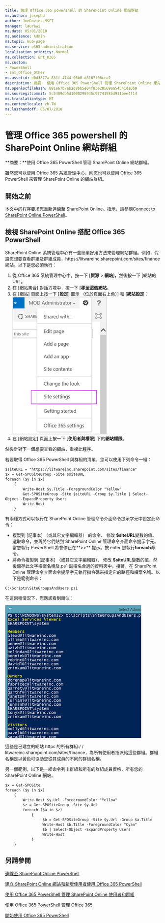 ```yaml
---
title: 管理 Office 365 powershell 的 SharePoint Online 網站群組
ms.author: josephd
author: JoeDavies-MSFT
manager: laurawi
ms.date: 05/01/2018
ms.audience: Admin
ms.topic: hub-page
ms.service: o365-administration
localization_priority: Normal
ms.collection: Ent_O365
ms.custom:
- PowerShell
- Ent_Office_Other
ms.assetid: d0d3877a-831f-4744-96b0-d8167f06cca2
description: 摘要： 使用 Office 365 PowerShell 管理 SharePoint Online 網站群組。
ms.openlocfilehash: 881e67b7eb2d8bb5e04f83e28569aa54341d16b9
ms.sourcegitcommit: 5c5489db5d1000296945c9774198bd911bee4f14
ms.translationtype: MT
ms.contentlocale: zh-TW
ms.lasthandoff: 05/07/2018
---
```

# <a name="manage-sharepoint-online-site-groups-with-office-365-powershell"></a>管理 Office 365 powershell 的 SharePoint Online 網站群組

 **摘要：**使用 Office 365 PowerShell 管理 SharePoint Online 網站群組。
  
雖然您可以使用 Office 365 系統管理中心，則您也可以使用 Office 365 PowerShell 來管理 SharePoint Online 的網站群組。

## <a name="before-you-begin"></a>開始之前

本文中的程序要求您重新連線至 SharePoint Online。指示，請參閱[Connect to SharePoint Online PowerShell](https://docs.microsoft.com/en-us/powershell/sharepoint/sharepoint-online/connect-sharepoint-online?view=sharepoint-ps)。

## <a name="view-sharepoint-online-with-office-365-powershell"></a>檢視 SharePoint Online 搭配 Office 365 PowerShell

SharePoint Online 系統管理中心有一些簡單好用方法來管理網站群組。例如，假設您想要查看群組及群組成員，https\://litwareinc.sharepoint.com/sites/finance 網站。以下是您必須執行：

1. 從 Office 365 系統管理中心中，按一下 [**資源** > **網站**]，然後按一下 [網站的 URL。
2. 在 [網站集合] 對話方塊中，按一下 [**移至這個網站**。
3. 在 [網站] 頁面上按一下 [**設定**] 圖示 （位於頁面右上角）] 和 [**網站設定**：</br>
![SharePoint Online 網站設定](images/spo-site-settings.png)</br>
4. 在 [網站設定] 頁面上按一下 [**使用者與權限**] 下的**網站權限**。

然後針對下一個想要查看的網站，重複此程序。

若要取得 Office 365 PowerShell 與群組的清單，您可以使用下列命令一組：

```
$siteURL = "https://litwareinc.sharepoint.com/sites/finance"
$x = Get-SPOSiteGroup -Site $siteURL
foreach ($y in $x)
    {
        Write-Host $y.Title -ForegroundColor "Yellow"
        Get-SPOSiteGroup -Site $siteURL -Group $y.Title | Select-Object -ExpandProperty Users
        Write-Host
    }
```

有兩種方式可以執行在 SharePoint Online 管理命令介面命令提示字元中設定此命令：

- 複製到 [記事本] （或其它文字編輯器） 的命令、 修改 **$siteURL**變數的值、 選取命令，並再將它們貼到 SharePoint Online 管理命令介面命令提示字元。當您執行 PowerShell 將會停止在**>>** 提示。按 enter 鍵執行**foreach**命令。</br>
- 將命令複製到 [記事本] （或其它文字編輯器）、 修改 **$siteURL**變數的值，然後儲存此文字檔案名稱及.ps1 副檔名合適的資料夾中。接著，在 SharePoint Online 管理命令介面命令提示字元執行指令碼來指定它的路徑和檔案名稱。以下是範例命令：

```
C:\Scripts\SiteGroupsAndUsers.ps1
```

在這兩種情況下，您應該看到類似：

![SharePoint Online 網站群組](images/SPO-site-groups.png)

這些是已建立的網站 https 的所有群組\:/ / litwareinc.sharepoint.com/sites/finance，為所有使用者指派給這些群組。群組名稱是以黃色可協助您從其成員的不同的群組名稱。

另一個範例，以下是一組命令列出群組和所有的群組成員資格，所有您的 SharePoint Online 網站。

```
$x = Get-SPOSite
foreach ($y in $x)
    {
        Write-Host $y.Url -ForegroundColor "Yellow"
        $z = Get-SPOSiteGroup -Site $y.Url
        foreach ($a in $z)
            {
                 $b = Get-SPOSiteGroup -Site $y.Url -Group $a.Title 
                 Write-Host $b.Title -ForegroundColor "Cyan"
                 $b | Select-Object -ExpandProperty Users
                 Write-Host
            }
    }
```
    
## <a name="see-also"></a>另請參閱

[連線至 SharePoint Online PowerShell](https://docs.microsoft.com/en-us/powershell/sharepoint/sharepoint-online/connect-sharepoint-online?view=sharepoint-ps)

[建立 SharePoint Online 網站和新增使用者使用 Office 365 PowerShell](create-sharepoint-sites-and-add-users-with-powershell.md)

[使用 Office 365 PowerShell 管理 SharePoint Online 使用者和群組](manage-sharepoint-users-and-groups-with-powershell.md)

[使用 Office 365 PowerShell 管理 Office 365](manage-office-365-with-office-365-powershell.md)
  
[開始使用 Office 365 PowerShell](getting-started-with-office-365-powershell.md)

